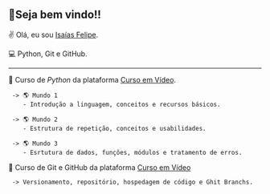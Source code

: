 ## 🎉Seja bem vindo!!
✌️ Olá, eu sou [Isaías Felipe](https://www.instagram.com/isaias_flp/).

💻 Python, Git e GitHub.

---------------------------------
💾 Curso de *Python* da plataforma [Curso em Vídeo](https://www.cursoemvideo.com/).

     -> 🌎 Mundo 1
        - Introdução a linguagem, conceitos e recursos básicos.
  
     -> 🌎 Mundo 2
        - Estrutura de repetição, conceitos e usabilidades.
  
     -> 🌎 Mundo 3
        - Esrtutura de dados, funções, módulos e tratamento de erros.

💾 Curso de Git e GitHub da plataforma [Curso em Vídeo](https://www.cursoemvideo.com/)

     -> Versionamento, repositório, hospedagem de código e Ghit Branchs.
